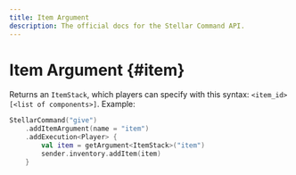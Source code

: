 ```yaml
---
title: Item Argument
description: The official docs for the Stellar Command API.
---
```


# Item Argument {#item}

Returns an `ItemStack`, which players can specify with this syntax: `<item_id>[<list of components>]`. Example:

```Kotlin
StellarCommand("give")
    .addItemArgument(name = "item")
    .addExecution<Player> {
        val item = getArgument<ItemStack>("item")
        sender.inventory.addItem(item)
    }
```
